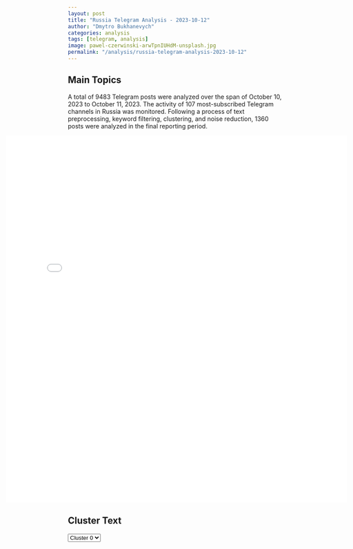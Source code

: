 ```yaml
---
layout: post
title: "Russia Telegram Analysis - 2023-10-12"
author: "Dmytro Bukhanevych"
categories: analysis
tags: [telegram, analysis]
image: pawel-czerwinski-arwTpnIUHdM-unsplash.jpg
permalink: "/analysis/russia-telegram-analysis-2023-10-12"
---
```

<style>
    /* Adjusting iframe-container styles */
    .wide-iframe-container {
        width: calc(100% + 30vw);  /* Extending the width */
        margin-left: -15vw;       /* Negative margin to push to the left */
        overflow: hidden;         /* In case the iframe content spills over */
    }
    .wide-iframe-container iframe {
        width: 100%;  /* Making the iframe take the full width of its container */
        border: none; /* Removing any borders from the iframe */
    }
    /* Toggle mechanism */
    .hidden {
        display: none;
    }
    .show-content-target:checked + .show-content {
        display: block;
    }
</style>
<h2>Main Topics</h2>
<p>A total of 9483 Telegram posts were analyzed over the span of October 10, 2023 to October 11, 2023. The activity of 107 most-subscribed Telegram channels in Russia was monitored. Following a process of text preprocessing, keyword filtering, clustering, and noise reduction, 1360 posts were analyzed in the final reporting period.</p>
<!-- Embedding Main Plotly Visualization -->
<div class="wide-iframe-container">
    <iframe src="{{site.baseurl}}/visualizations/2023-10-12/fig_topics_time.html" height="850"></iframe>
</div>
<h2>Cluster Text</h2>
<!-- Dropdown to select a cluster -->
<select id="clusterSelector" onchange="displayClusterText()">
<option value="0">Cluster 0</option><option value="1">Cluster 1</option><option value="2">Cluster 2</option><option value="3">Cluster 3</option><option value="4">Cluster 4</option><option value="5">Cluster 5</option><option value="6">Cluster 6</option><option value="7">Cluster 7</option><option value="8">Cluster 8</option><option value="9">Cluster 9</option>
</select>
<!-- Display area for the selected cluster's text -->
<div id="clusterTextDisplay" class="hidden"></div>
<script type="text/javascript">
    var clusterDetails = {"0": "Theme 0 (Total posts: 675) - Date: 2023-10-11 18:11:17+03:00 - Author: bloknot_rossiya - Link: https://t.me/s/bloknot_rossiya/45889 - Subscribers: 203100\nText: \u0414\u0435\u043d\u0438\u0441 \u041f\u0443\u0448\u0438\u043b\u0438\u043d \u043e \u0431\u043e\u044f\u0445 \u0437\u0430 \u0410\u0432\u0434\u0435\u0435\u0432\u043a\u0443: \u0435\u0441\u0442\u044c \u0442\u0435\u043d\u0434\u0435\u043d\u0446\u0438\u044f \u043a \u043e\u0442\u0441\u0442\u0443\u043f\u043b\u0435\u043d\u0438\u044e \u0412\u0421\u0423\u0413\u043b\u0430\u0432\u0430 \u0414\u041d\u0420 \u0414\u0435\u043d\u0438\u0441 \u041f\u0443\u0448\u0438\u043b\u0438\u043d \u043f\u0440\u043e\u043a\u043e\u043c\u043c\u0435\u043d\u0442\u0438\u0440\u043e\u0432\u0430\u043b \u0430\u043a\u0442\u0438\u0432\u0438\u0437\u0430\u0446\u0438\u044e \u0431\u043e\u0435\u0432\u044b\u0445 \u0434\u0435\u0439\u0441\u0442\u0432\u0438\u0439 \u043d\u0430 \u0430\u0432\u0434\u0435\u0435\u0432\u0441\u043a\u043e\u043c \u043d\u0430\u043f\u0440\u0430\u0432\u043b\u0435\u043d\u0438\u0438. \u041e\u043d \u0440\u0430\u0441\u0441\u043a\u0430\u0437\u0430\u043b \u0438\u0437\u0434\u0430\u043d\u0438\u044e \u0420\u0418\u0410 \u041d\u043e\u0432\u043e\u0441\u0442\u0438 11 \u043e\u043a\u0442\u044f\u0431\u0440\u044f, \u0447\u0442\u043e \u0440\u043e\u0441\u0441\u0438\u0439\u0441\u043a\u0438\u0435 \u0441\u0438\u043b\u044b \u043f\u0440\u043e\u0434\u0432\u0438\u0433\u0430\u044e\u0442\u0441\u044f \u0441 \u0434\u0432\u0443\u0445 \u0441\u0442\u043e\u0440\u043e\u043d \u0432 \u0410\u0432\u0434\u0435\u0435\u0432\u043a\u0435, \u0443\u043d\u0438\u0447\u0442\u043e\u0436\u0435\u043d\u043e \u0431\u043e\u043b\u044c\u0448\u043e\u0435 \u043a\u043e\u043b\u0438\u0447\u0435\u0441\u0442\u0432\u043e \u043e\u043f\u043e\u0440\u043d\u044b\u0445 \u043f\u0443\u043d\u043a\u0442\u043e\u0432 \u043f\u0440\u043e\u0442\u0438\u0432\u043d\u0438\u043a\u0430.\u00ab\u0415\u0441\u0442\u044c \u043f\u0440\u043e\u0434\u0432\u0438\u0436\u0435\u043d\u0438\u0435 \u0441 \u0434\u0432\u0443\u0445 \u0441\u0442\u043e\u0440\u043e\u043d, \u043f\u043e \u0441\u0443\u0442\u0438, \u043a\u0430\u043a \u043c\u044b \u0432\u0438\u0434\u0438\u043c \u0441\u0435\u0439\u0447\u0430\u0441, \u043f\u0440\u043e\u0438\u0441\u0445\u043e\u0434\u0438\u0442 \u043e\u0431\u0440\u0430\u0437\u043e\u0432\u0430\u043d\u0438\u0435 \u0441\u0432\u043e\u0435\u043e\u0431\u0440\u0430\u0437\u043d\u043e\u0433\u043e \u043c\u0435\u0448\u043a\u0430. \u0423\u043d\u0438\u0447\u0442\u043e\u0436\u0435\u043d\u043e \u0443\u0436\u0435 \u0434\u043e\u0441\u0442\u0430\u0442\u043e\u0447\u043d\u043e \u0431\u043e\u043b\u044c\u0448\u043e\u0435 \u043a\u043e\u043b\u0438\u0447\u0435\u0441\u0442\u0432\u043e \u0438 \u043e\u043f\u043e\u0440\u043d\u044b\u0445 \u043f\u0443\u043d\u043a\u0442\u043e\u0432 \u043f\u0440\u043e\u0442\u0438\u0432\u043d\u0438\u043a\u0430, \u0443\u043d\u0438\u0447\u0442\u043e\u0436\u0435\u043d\u044b \u0438 \u0441\u043a\u043b\u0430\u0434\u044b, \u043d\u0430\u0445\u043e\u0434\u044f\u0449\u0438\u0435\u0441\u044f \u043a\u0430\u043a \u0432 \u0441\u0430\u043c\u043e\u043c \u043d\u0430\u0441\u0435\u043b\u0435\u043d\u043d\u043e\u043c \u043f\u0443\u043d\u043a\u0442\u0435, \u0442\u0430\u043a \u0438 \u043d\u0430 \u0410\u0432\u0434\u0435\u0435\u0432\u0441\u043a\u043e\u043c \u043a\u043e\u043a\u0441\u043e\u0445\u0438\u043c\u0438\u0447\u0435\u0441\u043a\u043e\u043c \u0437\u0430\u0432\u043e\u0434\u0435\u00bb, \u2013 \u0441\u043a\u0430\u0437\u0430\u043b \u0414\u0435\u043d\u0438\u0441 \u041f\u0443\u0448\u0438\u043b\u0438\u043d.\u0413\u043b\u0430\u0432\u0430 \u0414\u041d\u0420 \u043e\u0442\u043c\u0435\u0442\u0438\u043b, \u0447\u0442\u043e \u0441\u0435\u0439\u0447\u0430\u0441 \u0438\u0434\u0451\u0442 \u0437\u0430\u043a\u0440\u0435\u043f\u043b\u0435\u043d\u0438\u0435 \u0412\u0421 \u0420\u0424 \u043d\u0430 \u043d\u043e\u0432\u044b\u0445 \u043f\u043e\u0437\u0438\u0446\u0438\u044f\u0445, \u0430 \u043d\u0435\u043e\u0431\u0445\u043e\u0434\u0438\u043c\u043e\u0441\u0442\u044c \u043e\u0441\u0432\u043e\u0431\u043e\u0434\u0438\u0442\u044c \u043d\u0430\u0441\u0435\u043b\u0435\u043d\u043d\u044b\u0439 \u043f\u0443\u043d\u043a\u0442 \u043d\u0430\u0437\u0440\u0435\u0432\u0430\u043b\u0430 \u0443\u0436\u0435 \u0434\u0430\u0432\u043d\u043e. \u041e\u043d \u043f\u043e\u0434\u0447\u0435\u0440\u043a\u043d\u0443\u043b, \u0447\u0442\u043e \u0435\u0441\u0442\u044c \u0442\u0435\u043d\u0434\u0435\u043d\u0446\u0438\u044f \u043a \u043e\u0442\u0441\u0442\u0443\u043f\u043b\u0435\u043d\u0438\u044e \u0443\u043a\u0440\u0430\u0438\u043d\u0441\u043a\u0438\u0445 \u0432\u043e\u043e\u0440\u0443\u0436\u0435\u043d\u043d\u044b\u0445 \u0441\u0438\u043b, \u043e\u0434\u043d\u0430\u043a\u043e \u0433\u043e\u0432\u043e\u0440\u0438\u0442\u044c \u043e \u043f\u043e\u043b\u043d\u043e\u043c\u0430\u0441\u0448\u0442\u0430\u0431\u043d\u043e\u043c \u0432\u044b\u0432\u043e\u0434\u0435 \u043f\u0440\u043e\u0442\u0438\u0432\u043d\u0438\u043a\u0430 \u0438\u0437 \u0433\u043e\u0440\u043e\u0434\u0430 \u043f\u043e\u043a\u0430 \u0440\u0430\u043d\u043e.\u0411\u043b\u043e\u043a\u043d\u043e\u0442 \u0414\u043e\u043d\u0435\u0446\u043a | \u041d\u0430\u043f\u0438\u0441\u0430\u0442\u044c \u043d\u0430\u043c\nTranslation: Denis Pushilin in the battles of Avdeevka: the tendency of the Ukrainian Armed Forces to retreat. Head of the DPR Denis Pushilin commented on the intensification of hostilities in the Avdeevka direction. He told RIA Novosti on October 11 that Russian forces are advancing on both sides of Avdeevka, a large number of enemy strongholds have been destroyed. \u201cThere is an advance on both sides, in fact, we see now, a kind of bag is being formed. A fairly large number of enemy strongholds have been destroyed, warehouses located in the populated area and the Avdeevka coke plant have been destroyed,\u201d said Denis Pushilin. The head of the DPR noted that the Russian Armed Forces are consolidating new positions; the need to liberate the populated area has been brewing for a long time. He emphasized the tendency of the Ukrainian armed forces to retreat, it is too early to talk about a full-scale withdrawal of the enemy from the city. Notebook Donetsk | Write", "1": "Theme 1 (Total posts: 304) - Date: 2023-10-11 08:49:37+03:00 - Author: lentachold - Link: https://t.me/s/lentachold/65649 - Subscribers: 415700\nText: \u0418\u0437\u0440\u0430\u0438\u043b\u044c \u043f\u0440\u043e\u0442\u0438\u0432 \u0425\u0410\u041c\u0410\u0421. \u0413\u043b\u0430\u0432\u043d\u043e\u0435 \u043a\u00a0\u044d\u0442\u043e\u043c\u0443 \u0447\u0430\u0441\u0443:\u25aa\ufe0f \u0410\u0440\u043c\u0438\u044f \u0418\u0437\u0440\u0430\u0438\u043b\u044f \u043d\u0430\u043d\u0435\u0441\u043b\u0430 \u0443\u0434\u0430\u0440\u044b \u043f\u043e\u00a0\u0432\u043e\u0435\u043d\u043d\u043e-\u043c\u043e\u0440\u0441\u043a\u0438\u043c \u043e\u0431\u044a\u0435\u043a\u0442\u0430\u043c \u0425\u0410\u041c\u0410\u0421 \u0432\u00a0\u0441\u0435\u043a\u0442\u043e\u0440\u0435 \u0413\u0430\u0437\u0430, \u0441\u043e\u043e\u0431\u0449\u0438\u043b\u0438 \u0432\u00a0\u043f\u0440\u0435\u0441\u0441-\u0441\u043b\u0443\u0436\u0431\u0435 \u0426\u0410\u0425\u0410\u041b;\u25aa\ufe0f \u0418\u0437\u0440\u0430\u0438\u043b\u044c\u0441\u043a\u0438\u0435 \u0432\u043e\u0435\u043d\u043d\u044b\u0435 \u043d\u0430\u043d\u0435\u0441\u043b\u0438 \u0443\u0434\u0430\u0440\u044b \u043f\u043e\u00a080 \u043e\u0431\u044a\u0435\u043a\u0442\u0430\u043c \u0425\u0410\u041c\u0410\u0421 \u0432\u00a0\u0433\u043e\u0440\u043e\u0434\u0435 \u0411\u0435\u0439\u0442-\u0425\u0430\u043d\u0443\u043d, \u043f\u043e\u00a070 \u0446\u0435\u043b\u044f\u043c \u0432\u00a0\u0440\u0430\u0439\u043e\u043d\u0435 \u0414\u0430\u0440\u0430\u0434\u0436-\u0422\u0443\u0444\u0444\u0430 \u0438\u00a0\u043f\u043e\u00a0200 \u0446\u0435\u043b\u044f\u043c \u0432\u00a0\u0410\u043b\u044c-\u0424\u0443\u0440\u043a\u0430\u043d\u0435 \u0432\u00a0\u0441\u0435\u043a\u0442\u043e\u0440\u0435 \u0413\u0430\u0437\u0430;\u25aa\ufe0f \u0422\u0430\u043a\u0436\u0435 \u0441\u043e\u043e\u0431\u0449\u0430\u0435\u0442\u0441\u044f, \u0447\u0442\u043e \u0430\u0440\u043c\u0438\u044f \u0418\u0437\u0440\u0430\u0438\u043b\u044f \u043d\u0430\u043d\u0435\u0441\u043b\u0430 \u0443\u0434\u0430\u0440 \u043f\u043e\u00a0\u0434\u043e\u043c\u0443 \u043a\u043e\u043c\u0430\u043d\u0434\u0443\u044e\u0449\u0435\u0433\u043e \u0432\u043e\u0435\u043d\u043d\u044b\u043c \u043a\u0440\u044b\u043b\u043e\u043c \u0425\u0410\u041c\u0410\u0421 \u041c\u043e\u0445\u0430\u043c\u043c\u0435\u0434\u0430 \u0414\u0435\u0439\u0444\u0430. \u0413\u0434\u0435 \u043e\u043d\u00a0\u0432\u00a0\u044d\u0442\u043e\u0442 \u043c\u043e\u043c\u0435\u043d\u0442 \u043d\u0430\u0445\u043e\u0434\u0438\u043b\u0441\u044f\u00a0\u2014 \u043d\u0435\u0438\u0437\u0432\u0435\u0441\u0442\u043d\u043e. \u041f\u043e\u00a0\u0434\u0430\u043d\u043d\u044b\u043c Jerusalem Post, \u043f\u043e\u0433\u0438\u0431\u043b\u0438 \u043d\u0435\u0441\u043a\u043e\u043b\u044c\u043a\u043e \u0447\u043b\u0435\u043d\u043e\u0432 \u0435\u0433\u043e \u0441\u0435\u043c\u044c\u0438;\u25aa\ufe0f \u0421\u00a0\u043d\u0430\u0447\u0430\u043b\u0430 \u043e\u0431\u043e\u0441\u0442\u0440\u0435\u043d\u0438\u044f \u043a\u043e\u043d\u0444\u043b\u0438\u043a\u0442\u0430 \u0410\u0440\u043c\u0438\u044f \u0418\u0437\u0440\u0430\u0438\u043b\u044f \u0443\u043d\u0438\u0447\u0442\u043e\u0436\u0438\u043b\u0430 \u043d\u0435\u00a0\u043c\u0435\u043d\u0435\u0435 \u0442\u044b\u0441\u044f\u0447\u0438 \u0431\u043e\u0435\u0432\u0438\u043a\u043e\u0432, \u043f\u0440\u043e\u043d\u0438\u043a\u0448\u0438\u0445 \u043d\u0430\u00a0\u0442\u0435\u0440\u0440\u0438\u0442\u043e\u0440\u0438\u044e \u0441\u0442\u0440\u0430\u043d\u044b \u0438\u0437\u00a0\u0441\u0435\u043a\u0442\u043e\u0440\u0430 \u0413\u0430\u0437\u0430, \u043f\u0435\u0440\u0435\u0434\u0430\u0435\u0442 \u0440\u0430\u0434\u0438\u043e Kan;\u25aa\ufe0f \u041f\u043e\u00a0\u043f\u043e\u0441\u043b\u0435\u0434\u043d\u0438\u043c \u0434\u0430\u043d\u043d\u044b\u043c, \u0432\u00a0\u0418\u0437\u0440\u0430\u0438\u043b\u0435 \u043f\u043e\u0433\u0438\u0431\u043b\u0438 \u0431\u043e\u043b\u0435\u0435 1200 \u0447\u0435\u043b\u043e\u0432\u0435\u043a, \u0435\u0449\u0435 2400 \u043f\u043e\u043b\u0443\u0447\u0438\u043b\u0438 \u0440\u0430\u043d\u0435\u043d\u0438\u044f. \u0412\u00a0\u0441\u0435\u043a\u0442\u043e\u0440\u0435 \u0413\u0430\u0437\u0430 \u043f\u043e\u0433\u0438\u0431\u043b\u0438 900 \u0447\u0435\u043b\u043e\u0432\u0435\u043a, \u043f\u043e\u0441\u0442\u0440\u0430\u0434\u0430\u043b\u0438 4500;\u25aa\ufe0f \u0412\u043e\u00a0\u0432\u0440\u0435\u043c\u044f \u0430\u0442\u0430\u043a\u0438 \u0425\u0410\u041c\u0410\u0421 \u043f\u043e\u0433\u0438\u0431\u043b\u0438 \u0441\u043e\u0432\u0435\u0442\u0441\u043a\u0438\u0439 \u0444\u0438\u0437\u0438\u043a-\u0442\u0435\u043e\u0440\u0435\u0442\u0438\u043a \u0421\u0435\u0440\u0433\u0435\u0439 \u0413\u0440\u0435\u0434\u0435\u0441\u043a\u0443\u043b \u0438\u00a0\u0435\u0433\u043e \u0436\u0435\u043d\u0430\u00a0\u2014 \u0438\u0445\u00a0\u0442\u0435\u043b\u0430 \u043d\u0430\u0448\u043b\u0438 \u0432\u00a0\u0434\u043e\u043c\u0435 \u0432\u00a0\u0438\u0437\u0440\u0430\u0438\u043b\u044c\u0441\u043a\u043e\u043c \u0433\u043e\u0440\u043e\u0434\u0435 \u041e\u0444\u0430\u043a\u0438\u043c;\u25aa\ufe0f \u0412\u00a0\u0412\u0435\u043b\u0438\u043a\u043e\u0431\u0440\u0438\u0442\u0430\u043d\u0438\u0438 \u0441\u0442\u043e\u0440\u043e\u043d\u043d\u0438\u043a\u0438 \u041f\u0430\u043b\u0435\u0441\u0442\u0438\u043d\u044b \u0441\u043e\u0440\u0432\u0430\u043b\u0438 \u0441\u043e\u00a0\u0437\u0434\u0430\u043d\u0438\u044f \u0430\u0434\u043c\u0438\u043d\u0438\u0441\u0442\u0440\u0430\u0446\u0438\u0438 \u0433\u043e\u0440\u043e\u0434\u0430 \u0428\u0435\u0444\u0444\u0438\u043b\u0434\u0430 \u0444\u043b\u0430\u0433 \u0418\u0437\u0440\u0430\u0438\u043b\u044f \u0438\u00a0\u0437\u0430\u043c\u0435\u043d\u0438\u043b\u0438 \u0435\u0433\u043e \u043f\u0430\u043b\u0435\u0441\u0442\u0438\u043d\u0441\u043a\u0438\u043c (\u043d\u0430\u00a0\u0432\u0438\u0434\u0435\u043e).\nTranslation: Israel versus Hamas. The main thing of the hour:\u25aa\ufe0f The Israeli army struck Hamas naval targets in the Gaza Strip, the IDF press service reported;\u25aa\ufe0f The Israeli military struck 80 Hamas targets in the city of Beit Hanoun, 70 targets in the Daraj Tuffa area, and 200 targets in Al-Furqaneh in the Gaza Strip;\u25aa\ufe0f It is also reported that the Israeli army struck the house of the commander of the military wing of Hamas, Mohammed Deif. Where the moment was is unknown. According to the Jerusalem Post, family members were killed;\u25aa\ufe0f Since the conflict escalated, the Israeli Army has destroyed thousands of militants who penetrated the country's Gaza Strip, Kan radio reports;\u25aa\ufe0f According to the latest data, 1,200 people have been killed in Israel and 2,400 were injured. In the Gaza Strip, 900 people were killed and 4,500 were injured;\u25aa\ufe0f During the Hamas attack, Soviet theoretical physicist Sergei Gredeskul's wife was killed - the bodies were found in a house in the Israeli city of Ofakim;\u25aa\ufe0f In the UK, Palestinian supporters tore down the Sheffield city administration buildings and replaced the Israeli flag with a Palestinian one (on video).", "2": "Theme 2 (Total posts: 22) - Date: 2023-10-11 22:22:05+03:00 - Author: readovkanews - Link: https://t.me/s/readovkanews/67641 - Subscribers: 2350000\nText: \u2757\ufe0f\u041f\u0443\u0442\u0438\u043d \u043f\u043e\u0434\u043f\u0438\u0441\u0430\u043b \u0443\u043a\u0430\u0437 \u043e\u0431 \u043e\u0431\u044f\u0437\u0430\u0442\u0435\u043b\u044c\u043d\u043e\u0439 \u043f\u0440\u043e\u0434\u0430\u0436\u0435 \u0432\u0430\u043b\u044e\u0442\u043d\u043e\u0439 \u0432\u044b\u0440\u0443\u0447\u043a\u0438 \u0440\u044f\u0434\u043e\u043c \u043a\u043e\u043c\u043f\u0430\u043d\u0438\u0439\u0421\u043e\u0433\u043b\u0430\u0441\u043d\u043e \u0434\u043e\u043a\u0443\u043c\u0435\u043d\u0442\u0443, \u043d\u0430 \u0440\u043e\u0441\u0441\u0438\u0439\u0441\u043a\u043e\u043c \u0440\u044b\u043d\u043a\u0435 \u0432\u0432\u043e\u0434\u0438\u0442\u0441\u044f \u043e\u0431\u044f\u0437\u0430\u0442\u0435\u043b\u044c\u043d\u0430\u044f \u0440\u0435\u043f\u0430\u0442\u0440\u0438\u0430\u0446\u0438\u044f \u0438 \u043f\u0440\u043e\u0434\u0430\u0436\u0430 \u0432\u0430\u043b\u044e\u0442\u043d\u043e\u0439 \u0432\u044b\u0440\u0443\u0447\u043a\u0438 \u043d\u0430 \u0448\u0435\u0441\u0442\u044c \u043c\u0435\u0441\u044f\u0446\u0435\u0432. \u0423\u043a\u0430\u0437 \u0437\u0430\u0442\u0440\u043e\u043d\u0435\u0442 43 \u0433\u0440\u0443\u043f\u043f\u044b \u043a\u043e\u043c\u043f\u0430\u043d\u0438\u0439-\u044d\u043a\u0441\u043f\u043e\u0440\u0442\u0435\u0440\u043e\u0432, \u043e\u0442\u043d\u043e\u0441\u044f\u0449\u0438\u0445\u0441\u044f \u043a \u043e\u0442\u0440\u0430\u0441\u043b\u044f\u043c \u0442\u043e\u043f\u043b\u0438\u0432\u043d\u043e-\u044d\u043d\u0435\u0440\u0433\u0435\u0442\u0438\u0447\u0435\u0441\u043a\u043e\u0433\u043e \u043a\u043e\u043c\u043f\u043b\u0435\u043a\u0441\u0430, \u0447\u0451\u0440\u043d\u043e\u0439 \u0438 \u0446\u0432\u0435\u0442\u043d\u043e\u0439 \u043c\u0435\u0442\u0430\u043b\u043b\u0443\u0440\u0433\u0438\u0438, \u0445\u0438\u043c\u0438\u0447\u0435\u0441\u043a\u043e\u0439 \u0438 \u043b\u0435\u0441\u043d\u043e\u0439 \u043f\u0440\u043e\u043c\u044b\u0448\u043b\u0435\u043d\u043d\u043e\u0441\u0442\u0438, \u0437\u0435\u0440\u043d\u043e\u0432\u043e\u0433\u043e \u0445\u043e\u0437\u044f\u0439\u0441\u0442\u0432\u0430.\nTranslation: \u2757\ufe0fPutin signed a decree on the mandatory sale of foreign currency earnings of companies. According to the document, mandatory repatriation of the sale of foreign currency earnings is introduced on the Russian market for six months. The decree will affect 43 groups of exporting companies related to the fuel and energy complex, ferrous non-ferrous metallurgy, chemical forestry industry, and grain farming.", "3": "Theme 3 (Total posts: 109) - Date: 2023-10-11 16:01:02+03:00 - Author: nwsru - Link: https://t.me/s/nwsru/65046 - Subscribers: 218100\nText: \u0425\u043e\u0440\u043e\u0448\u0435\u0435 \u043f\u043e\u0432\u0442\u043e\u0440\u0438: \u041f\u0443\u0442\u0438\u043d \u0432\u043d\u043e\u0432\u044c \u043e\u0437\u0432\u0443\u0447\u0438\u043b \u043f\u043e\u0437\u0438\u0446\u0438\u044e \u0420\u043e\u0441\u0441\u0438\u0438 \u043f\u043e \u0430\u0440\u0430\u0431\u043e-\u0438\u0437\u0440\u0430\u0438\u043b\u044c\u0441\u043a\u043e\u043c\u0443 \u043a\u043e\u043d\u0444\u043b\u0438\u043a\u0442\u0443 \u043d\u0430 \u0444\u043e\u0440\u0443\u043c\u0435 \u0420\u042d\u041d-2023\ud83d\udd34\u0420\u043e\u0441\u0441\u0438\u044f \u0432\u044b\u0441\u0442\u0443\u043f\u0430\u0435\u0442 \u0437\u0430 \u0438\u0441\u043f\u043e\u043b\u043d\u0435\u043d\u0438\u0435 \u0440\u0435\u0448\u0435\u043d\u0438\u0439 \u041e\u041e\u041d \u0438 \u0441\u043e\u0437\u0434\u0430\u043d\u0438\u0435 \u041f\u0430\u043b\u0435\u0441\u0442\u0438\u043d\u0441\u043a\u043e\u0433\u043e \u0433\u043e\u0441\u0443\u0434\u0430\u0440\u0441\u0442\u0432\u0430. \u0422\u0430\u043a\u0436\u0435 \u043f\u0440\u0435\u0437\u0438\u0434\u0435\u043d\u0442 \u043d\u0430\u043f\u043e\u043c\u043d\u0438\u043b, \u0447\u0442\u043e \u0432 \u043c\u043e\u043c\u0435\u043d\u0442 \u0441\u043e\u0437\u0434\u0430\u043d\u0438\u044f \u0418\u0437\u0440\u0430\u0438\u043b\u044f \u0440\u0435\u0447\u044c \u0448\u043b\u0430 \u0438 \u043e \u0441\u043e\u0437\u0434\u0430\u043d\u0438\u0438 \u0441\u0443\u0432\u0435\u0440\u0435\u043d\u043d\u043e\u0439 \u041f\u0430\u043b\u0435\u0441\u0442\u0438\u043d\u044b, \u0447\u0435\u0433\u043e \u0441\u0434\u0435\u043b\u0430\u043d\u043e \u043d\u0435 \u0431\u044b\u043b\u043e.\ud83d\uddef \u00ab\u041f\u0430\u043b\u0435\u0441\u0442\u0438\u043d\u0446\u0435\u0432 \u0437\u0430\u0433\u043d\u0430\u043b\u0438 \u0432 \u0443\u0433\u043e\u043b\u00bb, \u2014 \u043f\u043e\u0434\u0442\u0432\u0435\u0440\u0436\u0434\u0430\u0435\u0442 \u0442\u043e\u0447\u043a\u0443 \u0437\u0440\u0435\u043d\u0438\u044f \u043f\u0440\u0435\u043c\u044c\u0435\u0440-\u043c\u0438\u043d\u0438\u0441\u0442\u0440 \u0418\u0440\u0430\u043a\u0430, \u043e\u0431\u0440\u0430\u0449\u0430\u044f\u0441\u044c \u043a \u041f\u0443\u0442\u0438\u043d\u0443 \u0437\u0430 \u0441\u043e\u0434\u0435\u0439\u0441\u0442\u0432\u0438\u0435\u043c \u0432 \u043f\u0440\u0435\u043a\u0440\u0430\u0449\u0435\u043d\u0438\u0438 \u043e\u0433\u043d\u044f. \u041f\u0440\u0435\u0437\u0438\u0434\u0435\u043d\u0442 \u0441\u043e\u0433\u043b\u0430\u0441\u0435\u043d, \u043e\u0442\u043c\u0435\u0447\u0430\u044f, \u0447\u0442\u043e \u043f\u0430\u043b\u0435\u0441\u0442\u0438\u043d\u0441\u043a\u0430\u044f \u043f\u0440\u043e\u0431\u043b\u0435\u043c\u0430 \u2014 \u0432 \u0441\u0435\u0440\u0434\u0446\u0435 \u043a\u0430\u0436\u0434\u043e\u0433\u043e \u043c\u0443\u0441\u0443\u043b\u044c\u043c\u0430\u043d\u0438\u043d\u0430 \u0438 \u0447\u0442\u043e \u0441\u0435\u0439\u0447\u0430\u0441 \u0432\u0430\u0436\u043d\u0435\u0439\u0448\u0430\u044f \u0437\u0430\u0434\u0430\u0447\u0430 \u2014 \u043c\u0438\u043d\u0438\u043c\u0438\u0437\u0438\u0440\u043e\u0432\u0430\u0442\u044c \u043f\u043e\u0442\u0435\u0440\u0438 \u0441\u0440\u0435\u0434\u0438 \u0433\u0440\u0430\u0436\u0434\u0430\u043d\u0441\u043a\u0438\u0445.\ud83d\udd34\u0421\u0428\u0410 \u0442\u0435\u043c \u0432\u0440\u0435\u043c\u0435\u043d\u0435\u043c \u043f\u0440\u0435\u043d\u0435\u0431\u0440\u0435\u0433\u043b\u0438 \u043c\u0435\u0445\u0430\u043d\u0438\u0437\u043c\u0430\u043c\u0438 \u0432 \u0437\u043e\u043d\u0435 \u0430\u0440\u0430\u0431\u043e-\u0438\u0437\u0440\u0430\u0438\u043b\u044c\u0441\u043a\u043e\u0433\u043e \u043a\u043e\u043d\u0444\u043b\u0438\u043a\u0442\u0430, \u0441\u0434\u0435\u043b\u0430\u0432 \u0441\u0442\u0430\u0432\u043a\u0443 \u043d\u0430 \u043c\u0430\u0442\u0435\u0440\u0438\u0430\u043b\u044c\u043d\u044b\u0435 \u043f\u043e\u0442\u0440\u0435\u0431\u043d\u043e\u0441\u0442\u0438 \u043b\u044e\u0434\u0435\u0439 \u043d\u0430 \u043f\u0430\u043b\u0435\u0441\u0442\u0438\u043d\u0441\u043a\u043e\u0439 \u0442\u0435\u0440\u0440\u0438\u0442\u043e\u0440\u0438\u0438. \u0410 \u0442\u0435\u043f\u0435\u0440\u044c \u043e\u0442\u043f\u0440\u0430\u0432\u043b\u044f\u044e\u0442 \u0432 \u0437\u043e\u043d\u0443 \u043a\u043e\u043d\u0444\u043b\u0438\u043a\u0442\u0430 \u0430\u0432\u0438\u0430\u043d\u043e\u0441\u0446\u044b, \u0447\u0442\u043e \u043b\u0438\u0448\u044c \u0443\u0441\u0443\u0433\u0443\u0431\u0438\u0442 \u0441\u0438\u0442\u0443\u0430\u0446\u0438\u044e, \u0434\u043e\u0431\u0430\u0432\u0438\u043b \u043f\u0440\u0435\u0437\u0438\u0434\u0435\u043d\u0442 \u0420\u0424\u2b55 \u041f\u043e\u0434\u043f\u0438\u0441\u044b\u0432\u0430\u0439\u0442\u0435\u0441\u044c \u043d\u0430 NEWS.ru\nTranslation: Repeat well: Putin voiced Russia\u2019s position on the Arab-Israeli conflict at the REN-2023 forum\ud83d\udd34Russia advocates the implementation of UN decisions on the creation of a Palestinian state. The president also recalled that the moment of the creation of Israel was about the creation of a sovereign Palestine, it was done.\ud83d\uddef \u201cThe Palestinians were driven into a corner,\u201d the Iraqi Prime Minister confirms the point of view, appealing to Putin to facilitate a ceasefire. The President agrees, noting that the Palestinian problem is the heart of every Muslim; the most important task is to minimize civilian casualties. The United States has over time neglected the mechanisms of the Arab-Israeli conflict zone, focusing on the material needs of the people of the Palestinian territory. And sending aircraft carriers to the conflict zone will aggravate the situation, the Russian President added\u2b55 Subscribe NEWS.ru", "4": "Theme 4 (Total posts: 70) - Date: 2023-10-11 10:56:01+03:00 - Author: bbcrussian - Link: https://t.me/s/bbcrussian/53789 - Subscribers: 385200\nText: \u0417\u0435\u043b\u0435\u043d\u0441\u043a\u0438\u0439 \u0432 \u041d\u0410\u0422\u041e: \u0433\u043b\u0430\u0432\u043d\u043e\u0435 \u0434\u043b\u044f \u0423\u043a\u0440\u0430\u0438\u043d\u044b \u2014 \u041f\u0412\u041e, \u0440\u0430\u043a\u0435\u0442\u044b \u0434\u0430\u043b\u044c\u043d\u0435\u0433\u043e \u0440\u0430\u0434\u0438\u0443\u0441\u0430 \u0434\u0435\u0439\u0441\u0442\u0432\u0438\u044f \u0438 \u0430\u0440\u0442\u0438\u043b\u043b\u0435\u0440\u0438\u044f\u041f\u0440\u0435\u0437\u0438\u0434\u0435\u043d\u0442 \u0423\u043a\u0440\u0430\u0438\u043d\u044b \u0412\u043b\u0430\u0434\u0438\u043c\u0438\u0440 \u0417\u0435\u043b\u0435\u043d\u0441\u043a\u0438\u0439 \u0438 \u0433\u0435\u043d\u0435\u0440\u0430\u043b\u044c\u043d\u044b\u0439 \u0441\u0435\u043a\u0440\u0435\u0442\u0430\u0440\u044c \u041d\u0410\u0422\u041e \u0419\u0435\u043d\u0441 \u0421\u0442\u043e\u043b\u0442\u0435\u043d\u0431\u0435\u0440\u0433 \u043f\u0440\u043e\u0432\u0435\u043b\u0438 \u043f\u0440\u0435\u0441\u0441-\u043a\u043e\u043d\u0444\u0435\u0440\u0435\u043d\u0446\u0438\u044e \u0432 \u0411\u0440\u044e\u0441\u0441\u0435\u043b\u0435 \u043f\u0435\u0440\u0435\u0434 \u043f\u0435\u0440\u0435\u0433\u043e\u0432\u043e\u0440\u0430\u043c\u0438 \u0432 \u0448\u0442\u0430\u0431-\u043a\u0432\u0430\u0440\u0442\u0438\u0440\u0435 \u0430\u043b\u044c\u044f\u043d\u0441\u0430.\u041e\u043d\u0438 \u0432\u0441\u0442\u0440\u0435\u0442\u0438\u043b\u0438\u0441\u044c \u043d\u0430\u043a\u0430\u043d\u0443\u043d\u0435 \u043e\u0447\u0435\u0440\u0435\u0434\u043d\u043e\u0433\u043e \u0437\u0430\u0441\u0435\u0434\u0430\u043d\u0438\u044f \u043c\u0438\u043d\u0438\u0441\u0442\u0440\u043e\u0432 \u043e\u0431\u043e\u0440\u043e\u043d\u044b \u0437\u0430\u043f\u0430\u0434\u043d\u044b\u0445 \u0441\u0442\u0440\u0430\u043d \u0432 \u0444\u043e\u0440\u043c\u0430\u0442\u0435 \u00ab\u0420\u0430\u043c\u0448\u0442\u0430\u0439\u043d\u00bb, \u0433\u0434\u0435 \u0441\u043e\u044e\u0437\u043d\u0438\u043a\u0438 \u0423\u043a\u0440\u0430\u0438\u043d\u044b \u0435\u0436\u0435\u043c\u0435\u0441\u044f\u0447\u043d\u043e \u043e\u0431\u0441\u0443\u0436\u0434\u0430\u044e\u0442 \u0432\u043e\u0435\u043d\u043d\u0443\u044e \u043f\u043e\u0434\u0434\u0435\u0440\u0436\u043a\u0443 \u041a\u0438\u0435\u0432\u0430.\u0417\u0435\u043b\u0435\u043d\u0441\u043a\u0438\u0439 \u0437\u0430\u044f\u0432\u0438\u043b, \u0447\u0442\u043e \u0441\u0435\u0439\u0447\u0430\u0441 \u0434\u043b\u044f \u0423\u043a\u0440\u0430\u0438\u043d\u044b \u0433\u043b\u0430\u0432\u043d\u044b\u043c\u0438 \u044f\u0432\u043b\u044f\u044e\u0442\u0441\u044f \u0442\u0440\u0438 \u0432\u0438\u0434\u0430 \u0432\u043e\u043e\u0440\u0443\u0436\u0435\u043d\u0438\u0439: \u0441\u0438\u0441\u0442\u0435\u043c\u044b \u043f\u0440\u043e\u0442\u0438\u0432\u043e\u0432\u043e\u0437\u0434\u0443\u0448\u043d\u043e\u0439 \u043e\u0431\u043e\u0440\u043e\u043d\u044b, \u0440\u0430\u043a\u0435\u0442\u044b \u0434\u0430\u043b\u044c\u043d\u0435\u0433\u043e \u0440\u0430\u0434\u0438\u0443\u0441\u0430 \u0434\u0435\u0439\u0441\u0442\u0432\u0438\u044f \u0438 \u0430\u0440\u0442\u0438\u043b\u043b\u0435\u0440\u0438\u044f.\u041a\u0430\u043a \u0441\u043a\u0430\u0437\u0430\u043b \u043f\u0440\u0435\u0437\u0438\u0434\u0435\u043d\u0442 \u0423\u043a\u0440\u0430\u0438\u043d\u044b \u0436\u0443\u0440\u043d\u0430\u043b\u0438\u0441\u0442\u0430\u043c, \u041f\u0412\u041e \u0442\u0440\u0435\u0431\u0443\u0435\u0442\u0441\u044f \u041a\u0438\u0435\u0432\u0443, \u0447\u0442\u043e\u0431\u044b \u00ab\u0441\u043f\u0430\u0441\u0442\u0438 \u044d\u043d\u0435\u0440\u0433\u0435\u0442\u0438\u0447\u0435\u0441\u043a\u0443\u044e \u0441\u0435\u0442\u044c, \u0447\u0442\u043e\u0431\u044b \u0441\u043f\u0430\u0441\u0442\u0438 \u043b\u044e\u0434\u0435\u0439, \u0447\u0442\u043e\u0431\u044b \u0441\u043f\u0430\u0441\u0442\u0438 \u0437\u0435\u0440\u043d\u043e \u0434\u043b\u044f \u0442\u0440\u0430\u043d\u0437\u0438\u0442\u0430, \u0434\u043b\u044f \u0410\u0444\u0440\u0438\u043a\u0438, \u0410\u0437\u0438\u0438, \u0434\u043b\u044f \u043c\u0438\u0440\u0430\u00bb.\u0423\u043a\u0440\u0430\u0438\u043d\u0441\u043a\u0438\u0435 \u0432\u043b\u0430\u0441\u0442\u0438 \u043f\u0440\u0435\u0434\u0443\u043f\u0440\u0435\u0436\u0434\u0430\u043b\u0438, \u0447\u0442\u043e \u0441 \u043d\u0430\u0441\u0442\u0443\u043f\u043b\u0435\u043d\u0438\u0435\u043c \u0445\u043e\u043b\u043e\u0434\u043e\u0432 \u0420\u043e\u0441\u0441\u0438\u044f \u0432\u043d\u043e\u0432\u044c \u043f\u043e\u043f\u044b\u0442\u0430\u0435\u0442\u0441\u044f \u0440\u0430\u0437\u0440\u0443\u0448\u0438\u0442\u044c \u0443\u043a\u0440\u0430\u0438\u043d\u0441\u043a\u0443\u044e \u044d\u043d\u0435\u0440\u0433\u0435\u0442\u0438\u0447\u0435\u0441\u043a\u0443\u044e \u0438\u043d\u0444\u0440\u0430\u0441\u0442\u0440\u0443\u043a\u0442\u0443\u0440\u0443.\u041d\u0430 \u043f\u0440\u0435\u0441\u0441-\u043a\u043e\u043d\u0444\u0435\u0440\u0435\u043d\u0446\u0438\u0438 \u0432 \u0441\u0440\u0435\u0434\u0443 \u0433\u0435\u043d\u0441\u0435\u043a \u041d\u0410\u0422\u041e \u0442\u0430\u043a\u0436\u0435 \u0437\u0430\u044f\u0432\u0438\u043b, \u0447\u0442\u043e \u00ab\u041f\u0443\u0442\u0438\u043d \u0441\u043d\u043e\u0432\u0430 \u0433\u043e\u0442\u043e\u0432\u0438\u0442\u0441\u044f \u0438\u0441\u043f\u043e\u043b\u044c\u0437\u043e\u0432\u0430\u0442\u044c \u0437\u0438\u043c\u0443 \u043a\u0430\u043a \u043e\u0440\u0443\u0436\u0438\u0435 \u0432 \u044d\u0442\u043e\u0439 \u0432\u043e\u0439\u043d\u0435\u00bb.@bbcrussian\nTranslation: Zelensky NATO: the main thing for Ukraine is air defense, long-range missiles and artilleryPresident of Ukraine Vladimir Zelensky, NATO Secretary General Jens Stoltenberg held a press conference in Brussels with negotiations at the alliance headquarters. They met at the next meeting of the defense ministers of Western countries in the \u201cRamstein\u201d format, Ukraine\u2019s allies are monthly discussing military support for Kiev. Zelensky said that Ukraine\u2019s main weapons are three types of weapons: air defense systems, long-range missiles and artillery. As the President of Ukraine told reporters, Kiev needs air defense to \u201csave the energy network, save people, save grain transit, Africa, Asia, the world \"Ukrainian authorities warned that with the onset of cold weather, Russia would try to destroy Ukrainian energy infrastructure. At a press conference Wednesday, NATO Secretary General said, \"Putin is preparing to use winter as a weapon for war.\" @bbcrussian", "5": "Theme 5 (Total posts: 80) - Date: 2023-10-11 16:10:45+03:00 - Author: bloknot_rossiya - Link: https://t.me/s/bloknot_rossiya/45877 - Subscribers: 203100\nText: \u0412\u0430\u0436\u043d\u043e\u0435 \u0438\u0437 \u0437\u0430\u044f\u0432\u043b\u0435\u043d\u0438\u0439 \u0412\u043b\u0430\u0434\u0438\u043c\u0438\u0440\u0430 \u041f\u0443\u0442\u0438\u043d\u0430 \u043d\u0430 \u043f\u043b\u0435\u043d\u0430\u0440\u043d\u043e\u043c \u0437\u0430\u0441\u0435\u0434\u0430\u043d\u0438\u0438 \u0420\u043e\u0441\u0441\u0438\u0439\u0441\u043a\u043e\u0439 \u044d\u043d\u0435\u0440\u0433\u0435\u0442\u0438\u0447\u0435\u0441\u043a\u043e\u0439 \u043d\u0435\u0434\u0435\u043b\u0438:\u00a0\u25fe\u0415\u0432\u0440\u043e\u043f\u0430 \u043e\u0442\u043a\u0430\u0437\u0430\u043b\u0430\u0441\u044c \u043e\u0442 \u0440\u043e\u0441\u0441\u0438\u0439\u0441\u043a\u043e\u0433\u043e \u0433\u0430\u0437\u0430 \u0438 \u0446\u0435\u043d\u044b \u00ab\u0432\u044b\u0440\u043e\u0441\u043b\u0438 \u0434\u043e \u043d\u0435\u0431\u0435\u0441\u00bb;\u00a0\u25fe\u0410\u0432\u0442\u043e\u0440\u044b \u0441\u0430\u043d\u043a\u0446\u0438\u0439 \u043f\u0440\u043e\u0442\u0438\u0432 \u0420\u0424 \u0432 \u0438\u0442\u043e\u0433\u0435 \u0441\u0442\u0430\u043b\u043a\u0438\u0432\u0430\u044e\u0442\u0441\u044f \u0441 \u043f\u0440\u043e\u0431\u043b\u0435\u043c\u0430\u043c\u0438, \u043a\u043e\u0442\u043e\u0440\u044b\u0435 \u043d\u0435 \u043c\u043e\u0433\u0443\u0442 \u0440\u0430\u0437\u0440\u0435\u0448\u0438\u0442\u044c;\u00a0\u25fe\u0420\u0424 \u0432\u044b\u043f\u043e\u043b\u043d\u044f\u0435\u0442 \u0432\u0441\u0435 \u0441\u0432\u043e\u0438 \u043e\u0431\u044f\u0437\u0430\u0442\u0435\u043b\u044c\u0441\u0442\u0432\u0430 \u043f\u043e \u044d\u043d\u0435\u0440\u0433\u043e\u043f\u043e\u0441\u0442\u0430\u0432\u043a\u0430\u043c \u043a\u0430\u043a \u0432\u043d\u0443\u0442\u0440\u0438 \u0441\u0442\u0440\u0430\u043d\u044b, \u0442\u0430\u043a \u0438 \u0437\u0430 \u0440\u0443\u0431\u0435\u0436;\u00a0\u25fe\u0421\u043e\u0432\u0440\u0435\u043c\u0435\u043d\u043d\u0430\u044f \u043f\u043e\u043b\u0438\u0442\u0438\u0447\u0435\u0441\u043a\u0430\u044f \u0441\u0438\u0441\u0442\u0435\u043c\u0430 \u0432 \u0415\u0432\u0440\u043e\u043f\u0435 \u0438\u043d\u043e\u0433\u0434\u0430 \u00ab\u043f\u043e\u0434\u043d\u0438\u043c\u0430\u0435\u0442 \u043d\u0430\u0432\u0435\u0440\u0445\u00bb \u043d\u0435 \u043e\u0447\u0435\u043d\u044c \u043a\u043e\u043c\u043f\u0435\u0442\u0435\u043d\u0442\u043d\u044b\u0445 \u043b\u044e\u0434\u0435\u0439;\u00a0\u25fe\u0420\u043e\u0441\u0441\u0438\u044f \u043d\u0435 \u0441\u043e\u043a\u0440\u0430\u0449\u0430\u0435\u0442 \u043f\u043e\u0434\u0430\u0447\u0443 \u0441\u0432\u043e\u0438\u0445 \u044d\u043d\u0435\u0440\u0433\u043e\u043d\u043e\u0441\u0438\u0442\u0435\u043b\u0435\u0439 \u0432 \u0415\u0432\u0440\u043e\u043f\u0443, \u043e\u043d\u0438 \u0441\u0430\u043c\u0438 \u043e\u0442\u043a\u0430\u0437\u044b\u0432\u0430\u044e\u0442\u0441\u044f, \u0438 \u0420\u0424 \u0443\u0445\u043e\u0434\u0438\u0442 \u043d\u0430 \u043f\u0435\u0440\u0441\u043f\u0435\u043a\u0442\u0438\u0432\u043d\u044b\u0435 \u0440\u044b\u043d\u043a\u0438;\u00a0\u25fe\u041f\u0443\u0442\u0438\u043d \u0432 \u0441\u0432\u044f\u0437\u0438 \u0441 \u043f\u043e\u043b\u0438\u0442\u0438\u043a\u043e\u0439 \u0415\u0421 \u0432 \u044d\u043d\u0435\u0440\u0433\u0435\u0442\u0438\u043a\u0435 \u043d\u0430\u043f\u043e\u043c\u043d\u0438\u043b \u043e \u043f\u043e\u0433\u043e\u0432\u043e\u0440\u043a\u0435 \u00ab\u043d\u0435 \u043a\u043e\u043f\u0430\u0439 \u0434\u0440\u0443\u0433\u043e\u043c\u0443 \u044f\u043c\u0443\u00bb, \u043e\u0442\u043c\u0435\u0442\u0438\u0432, \u0447\u0442\u043e \u0435\u0432\u0440\u043e\u043f\u0435\u0439\u0446\u044b \u0432 \u044f\u043c\u0443 \u0438 \u043f\u043e\u043f\u0430\u043b\u0438;\u00a0\u25fe\u041d\u0430\u0434\u043e \u0431\u044b\u0442\u044c \u00ab\u0442\u0443\u043f\u044b\u043c \u0430\u0431\u0441\u043e\u043b\u044e\u0442\u043d\u043e\u00bb, \u0447\u0442\u043e\u0431\u044b \u00a0\u043d\u0435 \u043f\u043e\u043d\u0438\u043c\u0430\u0442\u044c \u043f\u043e\u0441\u043b\u0435\u0434\u0441\u0442\u0432\u0438\u044f \u043e\u0442\u043a\u0430\u0437\u0430 \u043e\u0442 \u044d\u043d\u0435\u0440\u0433\u043e\u0440\u0435\u0441\u0443\u0440\u0441\u043e\u0432 \u0420\u0424, \u043e\u043d\u0438 \u0437\u0430 \u0447\u0442\u043e \u0431\u043e\u0440\u043e\u043b\u0438\u0441\u044c, \u043d\u0430 \u0442\u043e \u0438 \u043d\u0430\u043f\u043e\u0440\u043e\u043b\u0438\u0441\u044c.\u00a0\ud83d\udcd3 \u0411\u043b\u043e\u043a\u043d\u043e\u0442 \u0420\u043e\u0441\u0441\u0438\u044f \ud83c\uddf7\ud83c\uddfa\nTranslation: Important statements by Vladimir Putin at the plenary session of the Russian Energy Week: \u25feEurope refused Russian gas prices \u201cwent through the roof\u201d; \u25feThe authors of sanctions against the Russian Federation ultimately face problems that need to be resolved; \u25feThe Russian Federation fulfills its obligations to energy supplies within the country, a milestone; \u25feThe modern political system in Europe \u201craises to the top\u201d competent people; \u25feRussia is reducing energy supplies to Europe, they are refusing, the Russian Federation is leaving promising markets; \u25fePutin\u2019s connection with EU energy policy reminded the saying \u201cdon\u2019t dig a hole for someone else,\u201d noting that the Europeans fell into a hole; \u25feWe need to be \u201cabsolutely stupid,\u201d to understand the consequences of the failure of the Russian Federation\u2019s energy resources, we fought, we ran into each other. \ud83d\udcd3 Notepad Russia \ud83c\uddf7\ud83c\uddfa", "6": "Theme 6 (Total posts: 21) - Date: 2023-10-11 09:35:46+03:00 - Author: rt_russian - Link: https://t.me/s/rt_russian/175330 - Subscribers: 791100\nText: \u0417\u0435\u043b\u0435\u043d\u0441\u043a\u0438\u0439 \u0437\u0430\u044f\u0432\u0438\u043b, \u0447\u0442\u043e \u0423\u043a\u0440\u0430\u0438\u043d\u0430 \u043d\u0430\u0445\u043e\u0434\u0438\u0442\u0441\u044f \u0432 \u00ab\u043f\u043e\u0441\u043b\u0435\u0434\u043d\u0435\u043c, \u0441\u043b\u043e\u0436\u043d\u0435\u0439\u0448\u0435\u043c \u043f\u0435\u0440\u0438\u043e\u0434\u0435 \u0432\u043e\u0439\u043d\u044b\u00bb. \u041e\u043d \u0442\u0430\u043a\u0436\u0435 \u0441\u043a\u0430\u0437\u0430\u043b, \u0447\u0442\u043e \u0441\u0442\u0430\u043d\u0435\u0442 \u0431\u0430\u043b\u043b\u043e\u0442\u0438\u0440\u043e\u0432\u0430\u0442\u044c\u0441\u044f \u043d\u0430 \u0432\u0442\u043e\u0440\u043e\u0439 \u0441\u0440\u043e\u043a, \u0435\u0441\u043b\u0438 \u0431\u043e\u0435\u0432\u044b\u0435 \u0434\u0435\u0439\u0441\u0442\u0432\u0438\u044f \u0431\u0443\u0434\u0443\u0442 \u043f\u0440\u043e\u0434\u043e\u043b\u0436\u0430\u0442\u044c\u0441\u044f. \u0412 \u0438\u043d\u043e\u043c \u0441\u043b\u0443\u0447\u0430\u0435 \u043d\u0430 \u043f\u043e\u0441\u0442 \u043e\u043d \u0431\u043e\u043b\u044c\u0448\u0435 \u043d\u0435 \u0431\u0443\u0434\u0435\u0442 \u043f\u0440\u0435\u0442\u0435\u043d\u0434\u043e\u0432\u0430\u0442\u044c.\ud83d\udfe9 RT \u043d\u0430 \u0440\u0443\u0441\u0441\u043a\u043e\u043c\nTranslation: Zelensky said Ukraine is in the \u201clast, most difficult period of the war.\u201d He said he would run for a second term and the fighting would continue. Otherwise, claim the post.\ud83d\udfe9 RT Russian", "7": "Theme 7 (Total posts: 40) - Date: 2023-10-11 00:53:21+03:00 - Author: lentachold - Link: https://t.me/s/lentachold/65647 - Subscribers: 415700\nText: \u0418\u0437\u0440\u0430\u0438\u043b\u044c \u043f\u0440\u043e\u0442\u0438\u0432 \u0425\u0410\u041c\u0410\u0421. \u0413\u043b\u0430\u0432\u043d\u043e\u0435 \u043a\u00a0\u044d\u0442\u043e\u043c\u0443 \u0447\u0430\u0441\u0443:\u25aa\ufe0f \u0410\u0432\u0438\u0430\u043d\u043e\u0441\u0435\u0446 \u0412\u041c\u0421 \u0421\u0428\u0410 \u00ab\u0414\u0436\u0435\u0440\u0430\u043b\u044c\u0434 \u0424\u043e\u0440\u0434\u00bb \u043f\u0440\u0438\u0431\u044b\u043b \u0432\u00a0\u0432\u043e\u0441\u0442\u043e\u0447\u043d\u0443\u044e \u0447\u0430\u0441\u0442\u044c \u0421\u0440\u0435\u0434\u0438\u0437\u0435\u043c\u043d\u043e\u0433\u043e \u043c\u043e\u0440\u044f, \u0441\u043e\u043e\u0431\u0449\u0438\u043b\u043e \u0426\u0435\u043d\u0442\u0440\u0430\u043b\u044c\u043d\u043e\u0435 \u043a\u043e\u043c\u0430\u043d\u0434\u043e\u0432\u0430\u043d\u0438\u0435 \u0412\u043e\u043e\u0440\u0443\u0436\u0435\u043d\u043d\u044b\u0445 \u0441\u0438\u043b \u0421\u0428\u0410;\u25aa\ufe0f \u0412\u00a0\u0418\u0437\u0440\u0430\u0438\u043b\u0435 \u043f\u0440\u0438\u0437\u0435\u043c\u043b\u0438\u043b\u0441\u044f \u043f\u0435\u0440\u0432\u044b\u0439 \u0441\u0430\u043c\u043e\u043b\u0435\u0442 \u0441\u00a0\u0430\u043c\u0435\u0440\u0438\u043a\u0430\u043d\u0441\u043a\u0438\u043c\u0438 \u0431\u043e\u0435\u043f\u0440\u0438\u043f\u0430\u0441\u0430\u043c\u0438, \u0437\u0430\u0432\u0438\u043b\u0438 \u0432\u00a0\u043f\u0440\u0435\u0441\u0441-\u0441\u043b\u0443\u0436\u0431\u0435 \u0426\u0410\u0425\u0410\u041b;\u25aa\ufe0f \u0418\u043c\u0435\u044e\u0449\u0438\u0445\u0441\u044f \u0432\u00a0\u0431\u044e\u0434\u0436\u0435\u0442\u0435 \u0421\u0428\u0410 \u0441\u0440\u0435\u0434\u0441\u0442\u0432 \u0445\u0432\u0430\u0442\u0438\u0442 \u0438\u00a0\u043d\u0430\u00a0\u043f\u0440\u043e\u0434\u043e\u043b\u0436\u0435\u043d\u0438\u0435 \u043e\u043a\u0430\u0437\u0430\u043d\u0438\u044f \u043f\u043e\u043c\u043e\u0449\u0438 \u0423\u043a\u0440\u0430\u0438\u043d\u0435, \u0438\u00a0\u043d\u0430\u00a0\u043f\u043e\u0434\u0434\u0435\u0440\u0436\u043a\u0443 \u0418\u0437\u0440\u0430\u0438\u043b\u044f, \u0441\u043e\u043e\u0431\u0449\u0438\u043b \u043f\u043e\u043c\u043e\u0449\u043d\u0438\u043a \u0430\u043c\u0435\u0440\u0438\u043a\u0430\u043d\u0441\u043a\u043e\u0433\u043e \u043f\u0440\u0435\u0437\u0438\u0434\u0435\u043d\u0442\u0430 \u0414\u0436\u0435\u0439\u043a \u0421\u0430\u043b\u043b\u0438\u0432\u0430\u043d;\u25aa\ufe0f \u041f\u0430\u043b\u0435\u0441\u0442\u0438\u043d\u0441\u043a\u0438\u0439 \u0432\u043e\u0435\u043d\u043d\u044b\u0439 \u0445\u0438\u0440\u0443\u0440\u0433 \u0413\u0430\u0441\u0441\u0430\u043d \u0410\u0431\u0443-\u0421\u0438\u0442\u0442\u0430 \u0440\u0430\u0441\u0441\u043a\u0430\u0437\u0430\u043b, \u0447\u0442\u043e \u0441\u0438\u0441\u0442\u0435\u043c\u0430 \u0437\u0434\u0440\u0430\u0432\u043e\u043e\u0445\u0440\u0430\u043d\u0435\u043d\u0438\u044f \u0413\u0430\u0437\u044b \u043d\u0430\u0445\u043e\u0434\u0438\u0442\u0441\u044f \u043d\u0430\u00a0\u0433\u0440\u0430\u043d\u0438 \u043a\u043e\u043b\u043b\u0430\u043f\u0441\u0430 \u0438\u00a0\u043c\u043e\u0436\u0435\u0442 \u0440\u0443\u0445\u043d\u0443\u0442\u044c \u0432\u00a0\u0442\u0435\u0447\u0435\u043d\u0438\u0435 \u043d\u0435\u0434\u0435\u043b\u0438, \u0435\u0441\u043b\u0438 \u043d\u0435\u00a0\u0431\u0443\u0434\u0435\u0442 \u043e\u0442\u043a\u0440\u044b\u0442 \u0433\u0443\u043c\u0430\u043d\u0438\u0442\u0430\u0440\u043d\u044b\u0439 \u043a\u043e\u0440\u0438\u0434\u043e\u0440;\u25aa\ufe0f \u0416\u0443\u0440\u043d\u0430\u043b\u0438\u0441\u0442\u043a\u0430 \u0438\u0437\u0440\u0430\u0438\u043b\u044c\u0441\u043a\u043e\u0433\u043e \u0442\u0435\u043b\u0435\u043a\u0430\u043d\u0430\u043b\u0430 i24News \u041d\u0438\u043a\u043e\u043b\u044c \u0417\u0435\u0434\u0435\u043a \u043f\u0440\u0438\u0437\u043d\u0430\u043b\u0430\u0441\u044c, \u0447\u0442\u043e \u043d\u0435\u00a0\u043f\u0440\u043e\u0432\u0435\u0440\u0438\u043b\u0430 \u0438\u043d\u0444\u043e\u0440\u043c\u0430\u0446\u0438\u044e \u043e\u00a040 \u043e\u0431\u0435\u0437\u0433\u043b\u0430\u0432\u043b\u0435\u043d\u043d\u044b\u0445 \u0434\u0435\u0442\u044f\u0445 \u0432\u00a0\u043a\u0438\u0431\u0443\u0446\u0435 \u041a\u0444\u0430\u0440-\u0410\u0437\u0430. \u041f\u043e\u00a0\u0435\u0435\u00a0\u0441\u043b\u043e\u0432\u0430\u043c, \u0442\u0430\u043a \u00ab\u0441\u043a\u0430\u0437\u0430\u043b\u0438 \u0441\u043e\u043b\u0434\u0430\u0442\u044b\u00bb;\u25aa\ufe0f \u041f\u043e\u00a0\u043f\u043e\u0441\u043b\u0435\u0434\u043d\u0438\u043c \u0434\u0430\u043d\u043d\u044b\u043c \u0440\u043e\u0441\u0441\u0438\u0439\u0441\u043a\u043e\u0433\u043e \u043f\u043e\u0441\u043e\u043b\u044c\u0441\u0442\u0432\u0430, \u0432\u00a0\u0418\u0437\u0440\u0430\u0438\u043b\u0435 \u043f\u043e\u0433\u0438\u0431\u043b\u0438 \u0447\u0435\u0442\u0432\u0435\u0440\u043e \u0440\u043e\u0441\u0441\u0438\u044f\u043d, \u0448\u0435\u0441\u0442\u044c \u0447\u0435\u043b\u043e\u0432\u0435\u043a \u0447\u0438\u0441\u043b\u044f\u0442\u0441\u044f \u043f\u0440\u043e\u043f\u0430\u0432\u0448\u0438\u043c\u0438 \u0431\u0435\u0437 \u0432\u0435\u0441\u0442\u0438;\u25aa\ufe0f \u0421\u0438\u0442\u0443\u0430\u0446\u0438\u044f \u043d\u0430\u00a0\u0411\u043b\u0438\u0436\u043d\u0435\u043c \u0412\u043e\u0441\u0442\u043e\u043a\u0435 \u043e\u043f\u0430\u0441\u043d\u0430 \u0440\u0430\u0437\u0440\u0430\u0441\u0442\u0430\u043d\u0438\u0435\u043c, \u043e\u043d\u0430 \u043c\u043e\u0436\u0435\u0442 \u0432\u044b\u0439\u0442\u0438 \u0437\u0430\u00a0\u043d\u044b\u043d\u0435\u0448\u043d\u0438\u0435 \u0440\u0430\u043c\u043a\u0438 \u0430\u0440\u0430\u0431\u043e-\u0438\u0437\u0440\u0430\u0438\u043b\u044c\u0441\u043a\u043e\u0433\u043e \u043a\u043e\u043d\u0444\u043b\u0438\u043a\u0442\u0430, \u0441\u0447\u0438\u0442\u0430\u0435\u0442 \u041f\u0435\u0441\u043a\u043e\u0432;\u25aa\ufe0f \u0414\u0435\u0434 \u0438\u00a0\u042d\u0440\u0434\u043e\u0433\u0430\u043d \u043e\u0431\u0441\u0443\u0434\u0438\u043b\u0438 \u043f\u043e\u00a0\u0442\u0435\u043b\u0435\u0444\u043e\u043d\u0443 \u0441\u0438\u0442\u0443\u0430\u0446\u0438\u044e \u0432\u00a0\u0418\u0437\u0440\u0430\u0438\u043b\u0435. \u041e\u043d\u0438 \u0432\u044b\u0440\u0430\u0437\u0438\u043b\u0438 \u043e\u0437\u0430\u0431\u043e\u0447\u0435\u043d\u043d\u043e\u0441\u0442\u044c \u044d\u0441\u043a\u0430\u043b\u0430\u0446\u0438\u0435\u0439 \u043a\u043e\u043d\u0444\u043b\u0438\u043a\u0442\u0430, \u0437\u0430\u044f\u0432\u0438\u043b\u0438 \u043e\u00a0\u043d\u0435\u043e\u0431\u0445\u043e\u0434\u0438\u043c\u043e\u0441\u0442\u0438 \u043f\u0440\u0435\u043a\u0440\u0430\u0449\u0435\u043d\u0438\u044f \u043e\u0433\u043d\u044f \u0438\u00a0\u0432\u044b\u0440\u0430\u0437\u0438\u043b\u0438 \u00ab\u0433\u043b\u0443\u0431\u043e\u043a\u0443\u044e \u043e\u0431\u0435\u0441\u043f\u043e\u043a\u043e\u0435\u043d\u043d\u043e\u0441\u0442\u044c\u00bb \u0440\u043e\u0441\u0442\u043e\u043c \u0436\u0435\u0440\u0442\u0432.\nTranslation: Israel versus Hamas. The main thing for the hour:\u25aa\ufe0f The US Navy aircraft carrier \"Gerald Ford\" has arrived in the eastern part of the Mediterranean Sea, the US Central Command reported;\u25aa\ufe0f The first plane with American ammunition has landed in Israel, the IDF press service said;\u25aa\ufe0f The available funds in the US budget will be enough to continue providing assistance to Ukraine, support for Israel, said assistant to the American President Jake Sullivan;\u25aa\ufe0f Palestinian military surgeon Ghassan Abu-Sitta said that Gaza\u2019s healthcare system is on the verge of collapse within a week, a humanitarian corridor has been opened;\u25aa\ufe0f Journalist of the Israeli TV channel i24News Nicole Zedek admitted, checked the information of 40 beheaded children of Kibbutz Kfar -Aza. In the words, \u201cthe soldiers said\u201d;\u25aa\ufe0f According to the latest data from the Russian embassy, \u200b\u200bfour Russians were killed in Israel, six people are listed as missing;\u25aa\ufe0f The situation in the Middle East is dangerously growing, the current framework of the Arab-Israeli conflict will go beyond, Peskov believes;\u25aa\ufe0f Grandfather Erdogan discussed the situation over the phone Israel. They expressed concern about the escalation of the conflict, declared a ceasefire and expressed \u201cdeep concern\u201d about the increase in casualties.", "8": "Theme 8 (Total posts: 18) - Date: 2023-10-11 19:39:24+03:00 - Author: ostashkonews - Link: https://t.me/s/OstashkoNews/100013 - Subscribers: 363000\nText: \ud83c\uddfa\ud83c\uddf8\ud83c\uddf1\ud83c\udde7\u041f\u043e\u0441\u0442\u0443\u043f\u0430\u044e\u0442 \u0441\u043e\u043e\u0431\u0449\u0435\u043d\u0438\u044f, \u0447\u0442\u043e \u041c\u0438\u043d\u043e\u0431\u043e\u0440\u043e\u043d\u044b \u0421\u0428\u0410 \u044d\u0432\u0430\u043a\u0443\u0438\u0440\u043e\u0432\u0430\u043b\u043e \u043f\u043e\u0441\u043e\u043b\u044c\u0441\u0442\u0432\u043e \u0441\u0442\u0440\u0430\u043d\u044b \u0432 \u0411\u0435\u0439\u0440\u0443\u0442\u0435 \u0438 \u043f\u0440\u0438\u0437\u044b\u0432\u0430\u0435\u0442 \u0430\u043c\u0435\u0440\u0438\u043a\u0430\u043d\u0441\u043a\u0438\u0445 \u0433\u0440\u0430\u0436\u0434\u0430\u043d \u043d\u0435\u043c\u0435\u0434\u043b\u0435\u043d\u043d\u043e \u043f\u043e\u043a\u0438\u043d\u0443\u0442\u044c \u041b\u0438\u0432\u0430\u043d  \u0422\u0430\u043a\u0436\u0435 \u0428\u0442\u0430\u0442\u044b \u044d\u0432\u0430\u043a\u0443\u0438\u0440\u043e\u0432\u0430\u043b\u0438 \u0441\u0432\u043e\u0438\u0445 \u0432\u043e\u0435\u043d\u043d\u044b\u0445 \u0441 \u0442\u0435\u0440\u0440\u0438\u0442\u043e\u0440\u0438\u0438 \u0418\u0437\u0440\u0430\u0438\u043b\u044f, \u0433\u0434\u0435 \u043e\u043d\u0438 \u043d\u0430\u0445\u043e\u0434\u0438\u043b\u0438\u0441\u044c \u0434\u043b\u044f \u0441\u043e\u0432\u043c\u0435\u0441\u0442\u043d\u044b\u0445 \u0443\u0447\u0435\u043d\u0438\u0439, \u043f\u043e\u0441\u043b\u0435 \u043d\u0430\u0447\u0430\u043b\u0430\u2026\nTranslation: \ud83c\uddfa\ud83c\uddf8\ud83c\uddf1\ud83c\udde7There are reports that the US Department of Defense has evacuated the embassy of the country in Beirut and calls on American citizens to immediately leave Lebanon. The United States also evacuated the military territory of Israel, there were joint exercises, the beginning...", "9": "Theme 9 (Total posts: 21) - Date: 2023-10-11 13:55:43+03:00 - Author: yurasumy - Link: https://t.me/s/yurasumy/10993 - Subscribers: 2760000\nText: \ud83c\uddfa\ud83c\uddf8\ud83c\uddfa\ud83c\udde6 \u0421\u0428\u0410 \u0432\u044b\u0434\u0435\u043b\u044f\u0442 \u0423\u043a\u0440\u0430\u0438\u043d\u0435 \u043d\u043e\u0432\u044b\u0439 \u043f\u0430\u043a\u0435\u0442 \u043f\u043e\u043c\u043e\u0449\u0438 \u043d\u0430 200 \u043c\u0438\u043b\u043b\u0438\u043e\u043d\u043e\u0432 \u0434\u043e\u043b\u043b\u0430\u0440\u043e\u0432, \u0432 \u043d\u0435\u0433\u043e \u0432\u043e\u0439\u0434\u0443\u0442 \u0430\u0440\u0442\u0438\u043b\u043b\u0435\u0440\u0438\u0439\u0441\u043a\u0438\u0435 \u0431\u043e\u0435\u043f\u0440\u0438\u043f\u0430\u0441\u044b \u2014 \u0433\u043b\u0430\u0432\u0430 \u041f\u0435\u043d\u0442\u0430\u0433\u043e\u043d\u0430 \u041e\u0441\u0442\u0438\u043d\u041d\u0430 \u0444\u043e\u043d\u0435 \u0432\u044b\u0434\u0435\u043b\u0435\u043d\u0438\u044f \u0418\u0437\u0440\u0430\u0438\u043b\u044e \u0430\u0436 2 \u043c\u043b\u0440\u0434 \u0434\u043e\u043b\u043b\u0430\u0440\u043e\u0432 \u043d\u0430 \u041f\u0412\u041e \u0421\u0428\u0410, \u0432\u0438\u0434\u0438\u043c\u043e, \u043f\u044b\u0442\u0430\u044e\u0442\u0441\u044f \u0443\u0441\u043f\u043e\u043a\u043e\u0438\u0442\u044c \u0438\u0441\u0442\u0435\u0440\u044f\u0449\u0435\u0433\u043e \u0417\u0435\u043b\u0435\u043d\u0441\u043a\u043e\u0433\u043e \u043f\u043e\u0434\u0430\u0447\u043a\u0430\u043c\u0438 \u0438\u0437 \u043e\u0441\u0442\u0430\u0442\u043a\u043e\u0432 \u0431\u044e\u0434\u0436\u0435\u0442\u0430 \u041f\u0435\u043d\u0442\u0430\u0433\u043e\u043d\u0430.\u041e\u0441\u0442\u0430\u0448\u043a\u043e! \u0412\u0430\u0436\u043d\u043e\u0435 - \u043f\u043e\u0434\u043f\u0438\u0448\u0438\u0441\u044c\nTranslation: \ud83c\uddfa\ud83c\uddf8\ud83c\uddfa\ud83c\udde6 The United States will allocate a new aid package of $200 million to Ukraine, which will include artillery ammunition - Pentagon head Austin Against the backdrop of allocating $2 billion to Israel, US air defense is apparently trying to calm the hysterical Zelensky with handouts from the remains of the Pentagon budget. Ostashko! Important - subscribe"};
    function displayClusterText() {
        var selectedLabel = document.getElementById("clusterSelector").value;
        var details = clusterDetails[selectedLabel];
        var textDiv = document.getElementById("clusterTextDisplay");
        textDiv.innerHTML = '<p>' + details + '</p>';
        textDiv.classList.remove('hidden');
    }
</script>
